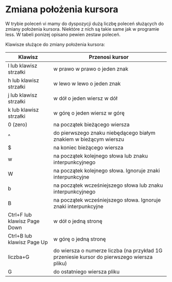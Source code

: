 # Zmiana położenia kursora
W trybie poleceń vi mamy do dyspozycji dużą liczbę poleceń służących do
zmiany położenia kursora. Niektóre z nich są takie same jak w programie less.
W tabeli ponizej opisano pewien zestaw poleceń.

Klawisze służące do zmiany położenia kursora:  

Klawisz                | Przenosi kursor
---------------------- | ---------------
l lub klawisz strzałki | w prawo w prawo o jeden znak
h lub klawisz strzałki | w lewo w lewo o jeden znak
j lub klawisz strzałki | w dół o jeden wiersz w dół
k lub klawisz strzałki | w górę o jeden wiersz w górę
0 (zero) | na początek bieżącego wiersza
^ | do pierwszego znaku niebędącego białym znakiem w bieżącym wierszu
$ | na koniec bieżącego wiersza
w | na początek kolejnego słowa lub znaku interpunkcyjnego
W | na początek kolejnego słowa. Ignoruje znaki interpunkcyjne
b | na początek wcześniejszego słowa lub znaku interpunkcyjnego
B | na początek wcześniejszego słowa. Ignoruje znaki interpunkcyjne
Ctrl+F lub klawisz Page Down | w dół o jedną stronę
Ctrl+B lub klawisz Page Up | w górę o jedną stronę
liczba+G | do wiersza o numerze liczba (na przykład 1G przeniesie kursor do pierwszego wiersza pliku)
G | do ostatniego wiersza pliku
